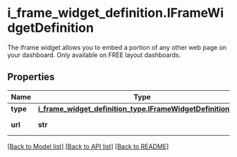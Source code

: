 # i_frame_widget_definition.IFrameWidgetDefinition

The iframe widget allows you to embed a portion of any other web page on your dashboard. Only available on FREE layout dashboards.
## Properties
Name | Type | Description | Notes
------------ | ------------- | ------------- | -------------
**type** | [**i_frame_widget_definition_type.IFrameWidgetDefinitionType**](IFrameWidgetDefinitionType.md) |  | 
**url** | **str** | URL of the iframe. | 

[[Back to Model list]](../README.md#documentation-for-models) [[Back to API list]](../README.md#documentation-for-api-endpoints) [[Back to README]](../README.md)


